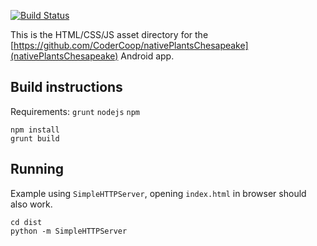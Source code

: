 [![Build Status](https://travis-ci.org/CoderCoop/npc.assets.svg?branch=qunit)](https://travis-ci.org/CoderCoop/npc.assets)

This is the HTML/CSS/JS asset directory for the [https://github.com/CoderCoop/nativePlantsChesapeake](nativePlantsChesapeake) Android app.


## Build instructions
Requirements: `grunt` `nodejs` `npm`

```
npm install
grunt build
```


## Running
Example using `SimpleHTTPServer`, opening `index.html` in browser should also work.
```
cd dist
python -m SimpleHTTPServer
```
